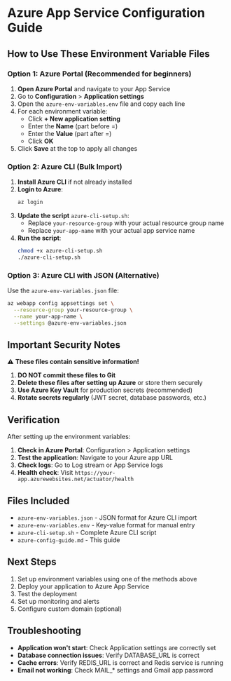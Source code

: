 # Azure App Service Configuration Guide

## How to Use These Environment Variable Files

### Option 1: Azure Portal (Recommended for beginners)

1. **Open Azure Portal** and navigate to your App Service
2. Go to **Configuration** > **Application settings**
3. Open the `azure-env-variables.env` file and copy each line
4. For each environment variable:
   - Click **+ New application setting**
   - Enter the **Name** (part before =)
   - Enter the **Value** (part after =)
   - Click **OK**
5. Click **Save** at the top to apply all changes

### Option 2: Azure CLI (Bulk Import)

1. **Install Azure CLI** if not already installed
2. **Login to Azure**:
   ```bash
   az login
   ```
3. **Update the script** `azure-cli-setup.sh`:
   - Replace `your-resource-group` with your actual resource group name
   - Replace `your-app-name` with your actual app service name
4. **Run the script**:
   ```bash
   chmod +x azure-cli-setup.sh
   ./azure-cli-setup.sh
   ```

### Option 3: Azure CLI with JSON (Alternative)

Use the `azure-env-variables.json` file:

```bash
az webapp config appsettings set \
  --resource-group your-resource-group \
  --name your-app-name \
  --settings @azure-env-variables.json
```

## Important Security Notes

⚠️ **These files contain sensitive information!**

1. **DO NOT commit these files to Git**
2. **Delete these files after setting up Azure** or store them securely
3. **Use Azure Key Vault** for production secrets (recommended)
4. **Rotate secrets regularly** (JWT secret, database passwords, etc.)

## Verification

After setting up the environment variables:

1. **Check in Azure Portal**: Configuration > Application settings
2. **Test the application**: Navigate to your Azure app URL
3. **Check logs**: Go to Log stream or App Service logs
4. **Health check**: Visit `https://your-app.azurewebsites.net/actuator/health`

## Files Included

- `azure-env-variables.json` - JSON format for Azure CLI import
- `azure-env-variables.env` - Key-value format for manual entry
- `azure-cli-setup.sh` - Complete Azure CLI script
- `azure-config-guide.md` - This guide

## Next Steps

1. Set up environment variables using one of the methods above
2. Deploy your application to Azure App Service
3. Test the deployment
4. Set up monitoring and alerts
5. Configure custom domain (optional)

## Troubleshooting

- **Application won't start**: Check Application settings are correctly set
- **Database connection issues**: Verify DATABASE_URL is correct
- **Cache errors**: Verify REDIS_URL is correct and Redis service is running
- **Email not working**: Check MAIL\_\* settings and Gmail app password
